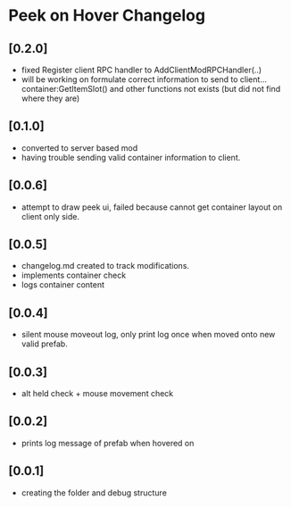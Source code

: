 # Peek on Hover Changelog

## [0.2.0]
- fixed Register client RPC handler to AddClientModRPCHandler(..)
- will be working on formulate correct information to send to client... container:GetItemSlot() and other functions not exists (but did not find where they are)

## [0.1.0]
- converted to server based mod
- having trouble sending valid container information to client.

## [0.0.6]
- attempt to draw peek ui, failed because cannot get container layout on client only side.

## [0.0.5]
- changelog.md created to track modifications.
- implements container check
- logs container content

## [0.0.4]
- silent mouse moveout log, only print log once when moved onto new valid prefab.

## [0.0.3]
- alt held check + mouse movement check

## [0.0.2]
- prints log message of prefab when hovered on

## [0.0.1]
- creating the folder and debug structure